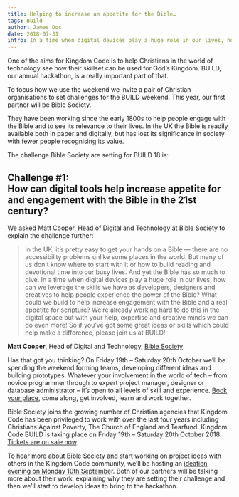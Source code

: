 ```yaml
---
title: Helping to increase an appetite for the Bible…
tags: Build
author: James Doc
date: 2018-07-31
intro: In a time when digital devices play a huge role in our lives, how can we leverage the skills we have as developers, designers and creatives to help people experience the power of the Bible?
---
```

One of the aims for Kingdom Code is to help Christians in the world of technology see how their skillset can be used for God’s Kingdom. BUILD, our annual hackathon, is a really important part of that.

To focus how we use the weekend we invite a pair of Christian organisations to set challenges for the BUILD weekend. This year, our first partner will be Bible Society.

They have been working since the early 1800s to help people engage with the Bible and to see its relevance to their lives. In the UK the Bible is readily available both in paper and digitally, but has lost its significance in society with fewer people recognising its value.

The challenge Bible Society are setting for BUILD 18 is:

## Challenge #1:<br />How can digital tools help increase appetite for and engagement with the Bible in the 21st century?</h2>

We asked Matt Cooper, Head of Digital and Technology at Bible Society to explain the challenge further:

> In the UK, it&#8217;s pretty easy to get your hands on a Bible — there are no accessibility problems unlike some places in the world. But many of us don&#8217;t know where to start with it or how to build reading and devotional time into our busy lives. And yet the Bible has so much to give.
> In a time when digital devices play a huge role in our lives, how can we leverage the skills we have as developers, designers and creatives to help people experience the power of the Bible? What could we build to help increase engagement with the Bible and a real appetite for scripture? We’re already working hard to do this in the digital space but with your help, expertise and creative minds we can do even more! So if you’ve got some great ideas or skills which could help make a difference, please join us at BUILD!

<strong>Matt Cooper</strong>, Head of Digital and Technology, <a href="https://www.biblesociety.org.uk/">Bible Society</a>

Has that got you thinking? On Friday 19th &#8211; Saturday 20th October we’ll be spending the weekend forming teams, developing different ideas and building prototypes. Whatever your involvement in the world of tech &#8211; from novice programmer through to expert project manager, designer or database administrator &#8211; it’s open to all levels of skill and experience. <a href="https://kingdomcode.org.uk/build">Book your place</a>, come along, get involved, learn and work together.

Bible Society joins the growing number of Christian agencies that Kingdom Code has been privileged to work with over the last four years including Christians Against Poverty, The Church of England and Tearfund. Kingdom Code BUILD is taking place on Friday 19th &#8211; Saturday 20th October 2018. <a href="https://kingdomcode.org.uk/build">Tickets are on sale now</a>.

To hear more about Bible Society and start working on project ideas with others in the Kingdom Code community, we’ll be hosting an <a href="https://www.eventbrite.co.uk/e/kingdom-code-ideation-evening-tickets-48121051360">ideation evening on Monday 10th September</a>. Both of our partners will be talking more about their work, explaining why they are setting their challenge and then we’ll start to develop ideas to bring to the hackathon.
